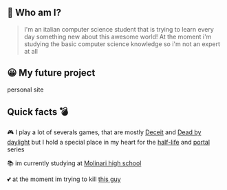 ## 📑 Who am I?
> I'm an italian computer science student that is trying to learn every day something new about this awesome world!
> At the moment i'm studying the basic computer science knowledge so i'm not an expert at all
## 😀 My future project
personal site
## Quick facts 💣
🎮 I play a lot of severals games, that are mostly [Deceit](https://store.steampowered.com/app/466240/Deceit/) and [Dead by daylight](https://store.steampowered.com/app/381210/Dead_by_Daylight/) but I hold a special place in my heart for the [half-life](https://en.wikipedia.org/wiki/Half-Life_(series)) and [portal](https://en.wikipedia.org/wiki/Portal_(series)) series

📚 im currently studying at [Molinari high school](https://www.istitutomolinari.edu.it/)

💕 at the moment im trying to kill [this guy](https://github.com/DeltaFoxtMike)

